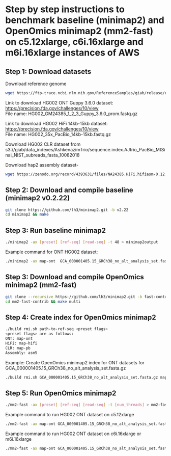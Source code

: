# Step by step instructions to benchmark baseline (minimap2) and OpenOmics minimap2 (mm2-fast) on c5.12xlarge, c6i.16xlarge and m6i.16xlarge instances of AWS

## Step 1: Download datasets
Download reference genome
```sh
wget https://ftp-trace.ncbi.nlm.nih.gov/ReferenceSamples/giab/release/references/GRCh38/GCA_000001405.15_GRCh38_no_alt_analysis_set.fasta.gz
```
Link to download HG002 ONT Guppy 3.6.0 dataset:
https://precision.fda.gov/challenges/10/view \
File name: HG002_GM24385_1_2_3_Guppy_3.6.0_prom.fastq.gz

Link to download HG002 HiFi 14kb-15kb dataset:
https://precision.fda.gov/challenges/10/view \
File name: HG002_35x_PacBio_14kb-15kb.fastq.gz

Download HG002 CLR dataset from 
s3://giab/data_indexes/AshkenazimTrio/sequence.index.AJtrio_PacBio_MtSinai_NIST_subreads_fasta_10082018

Download hap2 assembly dataset- 
```sh
wget https://zenodo.org/record/4393631/files/NA24385.HiFi.hifiasm-0.12.hap2.fa.gz
```

## Step 2: Download and compile baseline (minimap2 v0.2.22)
```sh
git clone https://github.com/lh3/minimap2.git -b v2.22
cd minimap2 && make
```

## Step 3: Run baseline minimap2
```sh
./minimap2 -ax [preset] [ref-seq] [read-seq] -t 48 > minimap2output
```
Example command for ONT HG002 dataset:
```sh
./minimap2 -ax map-ont  GCA_000001405.15_GRCh38_no_alt_analysis_set.fasta.gz HG002_ONT.fastq -t 48 > minimap2output
```

## Step 3: Download and compile OpenOmics minimap2 (mm2-fast)
```sh
git clone --recursive https://github.com/lh3/minimap2.git -b fast-contrib-v2.22 mm2-fast-contrib
cd mm2-fast-contrib && make multi
```

## Step 4: Create index for OpenOmics minimap2
```sh
./build rmi.sh path-to-ref-seq <preset flags>
<preset flags> are as follows:
ONT: map-ont
HiFi: map-hifi
CLR: map-pb
Assembly: asm5
```
Example: Create OpenOmics minimap2 index for ONT datasets for GCA_000001405.15_GRCh38_no_alt_analysis_set.fasta.gz
```sh
./build rmi.sh GCA_000001405.15_GRCh38_no_alt_analysis_set.fasta.gz map-ont
```

## Step 5: Run OpenOmics minimap2
```sh
./mm2-fast -ax [preset] [ref-seq] [read-seq] -t [num_threads] > mm2-fastoutput
```
Example command to run HG002 ONT dataset on c5.12xlarge
```sh
./mm2-fast -ax map-ont GCA_000001405.15_GRCh38_no_alt_analysis_set.fasta.gz HG002_ONT.fastq -t 48 > mm2-fastoutput
```
Example command to run HG002 ONT dataset on c6i.16xlarge or m6i.16xlarge
```sh
./mm2-fast -ax map-ont GCA_000001405.15_GRCh38_no_alt_analysis_set.fasta.gz HG002_ONT.fastq -t 64 > mm2-fastoutput
```

